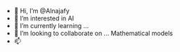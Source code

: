 - 👋 Hi, I’m @Alnajafy
- 👀 I’m interested in AI
- 🌱 I’m currently learning ...
- 💞️ I’m looking to collaborate on ... Mathematical models
- 📫 

<!---
Alnajafy/Alnajafy is a ✨ special ✨ repository because its `README.md` (this file) appears on your GitHub profile.
You can click the Preview link to take a look at your changes.
--->
